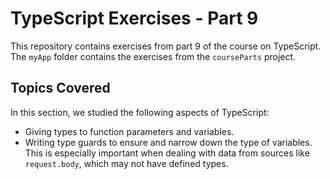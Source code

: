# TypeScript Exercises - Part 9

This repository contains exercises from part 9 of the course on TypeScript. The `myApp` folder contains the exercises from the `courseParts` project.

## Topics Covered

In this section, we studied the following aspects of TypeScript:

- Giving types to function parameters and variables.
- Writing type guards to ensure and narrow down the type of variables. This is especially important when dealing with data from sources like `request.body`, which may not have defined types.
